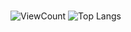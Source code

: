 ###
![ViewCount](https://komarev.com/ghpvc/?username=HeyderliAqsin&color=3d3b3b)
![Top Langs](https://github-readme-stats.vercel.app/api/top-langs/?username=HeyderliAqsin&layout=compact&theme=gotham&custom_title=Statistics)  
